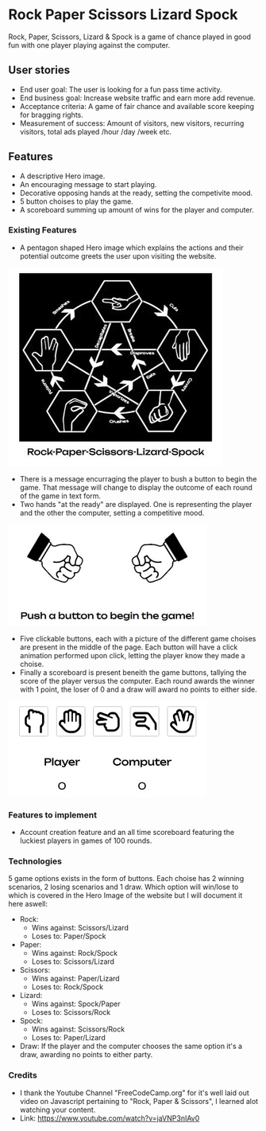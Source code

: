 # Rock Paper Scissors Lizard Spock

Rock, Paper, Scissors, Lizard & Spock is a game of chance played in good fun with one player playing against the computer.

## User stories

- End user goal: The user is looking for a fun pass time activity.
- End business goal: Increase website traffic and earn more add revenue.
- Acceptance criteria: A game of fair chance and available score keeping for bragging rights.
- Measurement of success: Amount of visitors, new visitors, recurring visitors, total ads played /hour /day /week etc.

## Features

- A descriptive Hero image.
- An encouraging message to start playing.
- Decorative opposing hands at the ready, setting the competivite mood.
- 5 button choises to play the game.
- A scoreboard summing up amount of wins for the player and computer.

### Existing Features

- A pentagon shaped Hero image which explains the actions and their potential outcome greets the user upon visiting the website.

![Screenshot](/assets/images/Hero-image-readme.jpg)

- There is a message encurraging the player to bush a button to begin the game. That message will change to display the outcome of each round of the game in text form.
- Two hands "at the ready" are displayed. One is representing the player and the other the computer, setting a competitive mood.

![Screenshot](/assets/images/message-readme.jpg)

- Five clickable buttons, each with a picture of the different game choises are present in the middle of the page. Each button will have a click animation performed upon click, letting the player know they made a choise.
- Finally a scoreboard is present beneith the game buttons, tallying the score of the player versus the computer. Each round awards the winner with 1 point, the loser of 0 and a draw will award no points to either side.

![Screenshot](/assets/images/buttons-score-readme.jpg)

### Features to implement

- Account creation feature and an all time scoreboard featuring the luckiest players in games of 100 rounds.

### Technologies

5 game options exists in the form of buttons. Each choise has 2 winning scenarios, 2 losing scenarios and 1 draw. Which option will win/lose to which is covered in the Hero Image of the website but I will document it here aswell:
- Rock:  
  - Wins against: Scissors/Lizard
  - Loses to: Paper/Spock
- Paper:
  - Wins against: Rock/Spock
  - Loses to: Scissors/Lizard
- Scissors:
  - Wins against: Paper/Lizard
  - Loses to: Rock/Spock
- Lizard:
  - Wins against: Spock/Paper
  - Loses to: Scissors/Rock
- Spock:
  - Wins against: Scissors/Rock
  - Loses to: Paper/Lizard
- Draw: If the player and the computer chooses the same option it's a draw, awarding no points to either party.         


### Credits

- I thank the Youtube Channel "FreeCodeCamp.org" for it's well laid out video on Javascript pertaining to "Rock, Paper & Scissors", I learned alot watching your content.
- Link: https://www.youtube.com/watch?v=jaVNP3nIAv0